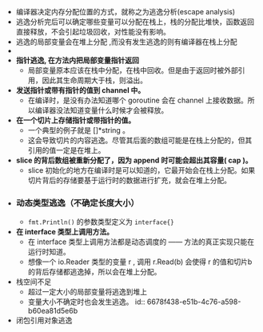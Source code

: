 - 编译器决定内存分配位置的方式，就称之为逃逸分析(escape analysis)
- 逃逸分析完后可以确定哪些变量可以分配在栈上，栈的分配比堆快，函数返回直接释放，不会引起垃圾回收，对性能没有影响。
- 逃逸的局部变量会在堆上分配 ,而没有发生逃逸的则有编译器在栈上分配
-
- **指针逃逸, 在方法内把局部变量指针返回**
	- 局部变量原本应该在栈中分配，在栈中回收。但是由于返回时被外部引用，因此其生命周期大于栈，则溢出。
- **发送指针或带有指针的值到 channel 中。**
	- 在编译时，是没有办法知道哪个 goroutine 会在 channel 上接收数据。所以编译器没法知道变量什么时候才会被释放。
- **在一个切片上存储指针或带指针的值。**
	- 一个典型的例子就是 []*string 。
	- 这会导致切片的内容逃逸。尽管其后面的数组可能是在栈上分配的，但其引用的值一定是在堆上。
- **slice 的背后数组被重新分配了，因为 append 时可能会超出其容量( cap )。**
	- slice 初始化的地方在编译时是可以知道的，它最开始会在栈上分配。如果切片背后的存储要基于运行时的数据进行扩充，就会在堆上分配。
- ### 动态类型逃逸（不确定长度大小）
	- `fmt.Println()` 的参数类型定义为 `interface{}`
- **在 interface 类型上调用方法。**
	- 在 interface 类型上调用方法都是动态调度的 —— 方法的真正实现只能在运行时知道。
	- 想像一个 io.Reader 类型的变量 r , 调用 r.Read(b) 会使得 r 的值和切片b 的背后存储都逃逸掉，所以会在堆上分配。
- 栈空间不足
	- 超过一定大小的局部变量将逃逸到堆上
	- 变量大小不确定时也会发生逃逸。
	  id:: 6678f438-e51b-4c76-a598-b60ea81d5e6b
- 闭包引用对象逃逸
